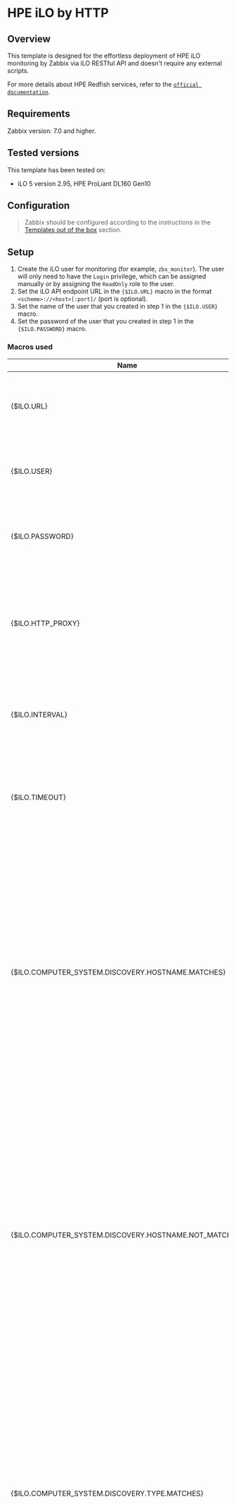 
# HPE iLO by HTTP

## Overview

This template is designed for the effortless deployment of HPE iLO monitoring by Zabbix via iLO RESTful API and doesn't require any external scripts.

For more details about HPE Redfish services, refer to the [`official documentation`](https://servermanagementportal.ext.hpe.com/docs/redfishservices/).

## Requirements

Zabbix version: 7.0 and higher.

## Tested versions

This template has been tested on:
- iLO 5 version 2.95, HPE ProLiant DL160 Gen10

## Configuration

> Zabbix should be configured according to the instructions in the [Templates out of the box](https://www.zabbix.com/documentation/7.0/manual/config/templates_out_of_the_box) section.

## Setup

1. Create the iLO user for monitoring (for example, `zbx_monitor`). The user will only need to have the `Login` privilege, which can be assigned manually or by assigning the `ReadOnly` role to the user.
2. Set the iLO API endpoint URL in the `{$ILO.URL}` macro in the format `<scheme>://<host>[:port]/` (port is optional).
3. Set the name of the user that you created in step 1 in the `{$ILO.USER}` macro.
4. Set the password of the user that you created in step 1 in the `{$ILO.PASSWORD}` macro.

### Macros used

|Name|Description|Default|
|----|-----------|-------|
|{$ILO.URL}|<p>The iLO API endpoint in the format "<scheme>://<host>[:port]/" (port is optional).</p>||
|{$ILO.USER}|<p>The name of the user that is used for monitoring.</p>||
|{$ILO.PASSWORD}|<p>The password of the user that is used for monitoring.</p>||
|{$ILO.HTTP_PROXY}|<p>The HTTP proxy for script items (set if needed). If the macro is empty, then no proxy is used.</p>||
|{$ILO.INTERVAL}|<p>The update interval for the script item that retrieves data from API.</p>|`1m`|
|{$ILO.TIMEOUT}|<p>The timeout threshold for the script item that retrieves data from API.</p>|`15s`|
|{$ILO.COMPUTER_SYSTEM.DISCOVERY.HOSTNAME.MATCHES}|<p>The computer system hostname regex filter to use in computer systems related metrics discovery for including. Can be used with the following context to include metrics of the particular entity: System, Storage, Controller, Drive, Volume.</p>|`.+`|
|{$ILO.COMPUTER_SYSTEM.DISCOVERY.HOSTNAME.NOT_MATCHES}|<p>The computer system hostname regex filter to use in computer systems related metrics discovery for excluding. Can be used with the following context to exclude metrics of the particular entity: System, Storage, Controller, Drive, Volume.</p>|`CHANGE_IF_NEEDED`|
|{$ILO.COMPUTER_SYSTEM.DISCOVERY.TYPE.MATCHES}|<p>The computer system type regex filter to use in computer systems related metrics discovery for including. Can be used with the following context to include metrics of the particular entity: System, Storage, Controller, Drive, Volume.</p>|`.+`|
|{$ILO.COMPUTER_SYSTEM.DISCOVERY.TYPE.NOT_MATCHES}|<p>The computer system type regex filter to use in computer systems related metrics discovery for excluding. Can be used with the following context to exclude metrics of the particular entity: System, Storage, Controller, Drive, Volume.</p>|`CHANGE_IF_NEEDED`|
|{$ILO.SENSOR.DISCOVERY.NAME.MATCHES}|<p>The sensor name regex filter to use in temperature sensors discovery for including.</p>|`.+`|
|{$ILO.SENSOR.DISCOVERY.NAME.NOT_MATCHES}|<p>The sensor name regex filter to use in temperature sensors discovery for excluding.</p>|`CHANGE_IF_NEEDED`|
|{$ILO.SENSOR.DISCOVERY.CONTEXT.MATCHES}|<p>The sensor physical context regex filter to use in temperature sensors discovery for including.</p>|`.+`|
|{$ILO.SENSOR.DISCOVERY.CONTEXT.NOT_MATCHES}|<p>The sensor physical context regex filter to use in temperature sensors discovery for excluding.</p>|`CHANGE_IF_NEEDED`|

### Items

|Name|Description|Type|Key and additional info|
|----|-----------|----|-----------------------|
|Get data|<p>The JSON with the result of API requests.</p>|Script|hpe.ilo.get_data|
|Get data check|<p>The data collection check.</p>|Dependent item|hpe.ilo.get_data.check<p>**Preprocessing**</p><ul><li><p>JSON Path: `$.error`</p><p>⛔️Custom on fail: Set value to: ``</p></li><li><p>Discard unchanged with heartbeat: `3h`</p></li></ul>|

### Triggers

|Name|Description|Expression|Severity|Dependencies and additional info|
|----|-----------|----------|--------|--------------------------------|
|Failed to get data from API|<p>Failed to get data from API. Check the debug log for more information.</p>|`length(last(/HPE iLO by HTTP/hpe.ilo.get_data.check))>0`|High||

### LLD rule HPE iLO: Computer systems discovery

|Name|Description|Type|Key and additional info|
|----|-----------|----|-----------------------|
|HPE iLO: Computer systems discovery|<p>Discovers computer systems.</p>|Dependent item|hpe.ilo.computer_systems.discovery<p>**Preprocessing**</p><ul><li><p>JavaScript: `The text is too long. Please see the template.`</p></li><li><p>Discard unchanged with heartbeat: `6h`</p></li></ul>|

### Item prototypes for HPE iLO: Computer systems discovery

|Name|Description|Type|Key and additional info|
|----|-----------|----|-----------------------|
|Computer system [{#SYSTEM_HOSTNAME}]: Get data|<p>Get data about the computer system.</p>|Dependent item|hpe.ilo.computer_system.get_data[{#SYSTEM_ID}]<p>**Preprocessing**</p><ul><li><p>JSON Path: `$.systems[?(@.Id == '{#SYSTEM_ID}')].first()`</p><p>⛔️Custom on fail: Discard value</p></li></ul>|
|Computer system [{#SYSTEM_HOSTNAME}]: System type|<p>The type of the computer system. Possible values:</p><p></p><p>0 - "Physical", a computer system;</p><p>1 - "Virtual", a virtual machine instance running on this system;</p><p>2 - "OS", an operating system instance;</p><p>3 - "PhysicallyPartitioned", a hardware-based partition of a computer system;</p><p>4 - "VirtuallyPartitioned", a virtual or software-based partition of a computer system;</p><p>5 - "DPU", a virtual or software-based partition of a computer system;</p><p>10 - "Unknown", the computer system type is unknown.</p>|Dependent item|hpe.ilo.computer_system.type[{#SYSTEM_ID}]<p>**Preprocessing**</p><ul><li><p>JSON Path: `$.SystemType`</p></li><li><p>JavaScript: `The text is too long. Please see the template.`</p></li><li><p>Discard unchanged with heartbeat: `6h`</p></li></ul>|
|Computer system [{#SYSTEM_HOSTNAME}]: Model|<p>The model name of the computer system.</p>|Dependent item|hpe.ilo.computer_system.model[{#SYSTEM_ID}]<p>**Preprocessing**</p><ul><li><p>JSON Path: `$.Model`</p><p>⛔️Custom on fail: Discard value</p></li><li><p>Discard unchanged with heartbeat: `6h`</p></li></ul>|
|Computer system [{#SYSTEM_HOSTNAME}]: Serial number|<p>The serial number of the computer system.</p>|Dependent item|hpe.ilo.computer_system.serial_number[{#SYSTEM_ID}]<p>**Preprocessing**</p><ul><li><p>JSON Path: `$.SerialNumber`</p><p>⛔️Custom on fail: Discard value</p></li><li><p>Discard unchanged with heartbeat: `6h`</p></li></ul>|
|Computer system [{#SYSTEM_HOSTNAME}]: BIOS current version|<p>The current BIOS version of the computer system.</p>|Dependent item|hpe.ilo.computer_system.bios.current_version[{#SYSTEM_ID}]<p>**Preprocessing**</p><ul><li><p>JSON Path: `$.Oem.Hpe.Bios.Current.VersionString`</p><p>⛔️Custom on fail: Discard value</p></li><li><p>Discard unchanged with heartbeat: `6h`</p></li></ul>|
|Computer system [{#SYSTEM_HOSTNAME}]: Status|<p>The overall health state from the view of this computer system. Possible values:</p><p></p><p>0 - "OK", the computer system is in normal condition;</p><p>1 - "Warning", the computer system is in condition that requires attention;</p><p>2 - "Critical", the computer system is in critical condition that requires immediate attention;</p><p>10 - "Unknown", the computer system is in unknown condition.</p>|Dependent item|hpe.ilo.computer_system.status[{#SYSTEM_ID}]<p>**Preprocessing**</p><ul><li><p>JSON Path: `$.Status.HealthRollup`</p></li><li><p>JavaScript: `The text is too long. Please see the template.`</p></li><li><p>Discard unchanged with heartbeat: `1h`</p></li></ul>|
|Computer system [{#SYSTEM_HOSTNAME}]: CPU utilization, in %|<p>Current CPU utilization of the computer system in percentage.</p>|Dependent item|hpe.ilo.computer_system.usage.cpu_util[{#SYSTEM_ID}]<p>**Preprocessing**</p><ul><li><p>JSON Path: `$.Oem.Hpe.SystemUsage.CPUUtil`</p><p>⛔️Custom on fail: Discard value</p></li></ul>|
|Computer system [{#SYSTEM_HOSTNAME}]: I/O bus utilization, in %|<p>Current I/O bus utilization of the computer system in percentage.</p>|Dependent item|hpe.ilo.computer_system.usage.io_bus_util[{#SYSTEM_ID}]<p>**Preprocessing**</p><ul><li><p>JSON Path: `$.Oem.Hpe.SystemUsage.IOBusUtil`</p><p>⛔️Custom on fail: Discard value</p></li></ul>|
|Computer system [{#SYSTEM_HOSTNAME}]: Memory bus utilization, in %|<p>Current memory bus utilization of the computer system in percentage.</p>|Dependent item|hpe.ilo.computer_system.usage.memory_bus_util[{#SYSTEM_ID}]<p>**Preprocessing**</p><ul><li><p>JSON Path: `$.Oem.Hpe.SystemUsage.MemoryBusUtil`</p><p>⛔️Custom on fail: Discard value</p></li></ul>|

### Trigger prototypes for HPE iLO: Computer systems discovery

|Name|Description|Expression|Severity|Dependencies and additional info|
|----|-----------|----------|--------|--------------------------------|
|Computer system [{#SYSTEM_HOSTNAME}]: Computer system has been replaced|<p>The computer system serial number has changed. Acknowledge to close the problem manually.</p>|`change(/HPE iLO by HTTP/hpe.ilo.computer_system.serial_number[{#SYSTEM_ID}])=1 and length(last(/HPE iLO by HTTP/hpe.ilo.computer_system.serial_number[{#SYSTEM_ID}]))>0`|Info|**Manual close**: Yes|
|Computer system [{#SYSTEM_HOSTNAME}]: BIOS version has changed|<p>The current version of BIOS has changed. Acknowledge to close the problem manually.</p>|`change(/HPE iLO by HTTP/hpe.ilo.computer_system.bios.current_version[{#SYSTEM_ID}])=1 and length(last(/HPE iLO by HTTP/hpe.ilo.computer_system.bios.current_version[{#SYSTEM_ID}]))>0`|Info|**Manual close**: Yes|
|Computer system [{#SYSTEM_HOSTNAME}]: Computer system is in warning state|<p>The computer system is in condition that requires attention.</p>|`last(/HPE iLO by HTTP/hpe.ilo.computer_system.status[{#SYSTEM_ID}])=1`|Warning|**Depends on**:<br><ul><li>Computer system [{#SYSTEM_HOSTNAME}]: Computer system is in critical state</li></ul>|
|Computer system [{#SYSTEM_HOSTNAME}]: Computer system is in critical state|<p>The computer system is in critical condition that requires immediate attention.</p>|`last(/HPE iLO by HTTP/hpe.ilo.computer_system.status[{#SYSTEM_ID}])=2`|High||

### LLD rule HPE iLO: Managers discovery

|Name|Description|Type|Key and additional info|
|----|-----------|----|-----------------------|
|HPE iLO: Managers discovery|<p>Discovers managers.</p>|Dependent item|hpe.ilo.managers.discovery<p>**Preprocessing**</p><ul><li><p>JavaScript: `The text is too long. Please see the template.`</p></li><li><p>Discard unchanged with heartbeat: `6h`</p></li></ul>|

### Item prototypes for HPE iLO: Managers discovery

|Name|Description|Type|Key and additional info|
|----|-----------|----|-----------------------|
|Manager [{#MANAGER_ID}]: Get data|<p>Get data about the manager.</p>|Dependent item|hpe.ilo.manager.get_data[{#MANAGER_ID}]<p>**Preprocessing**</p><ul><li><p>JSON Path: `$.managers[?(@.Id == '{#MANAGER_ID}')].first()`</p><p>⛔️Custom on fail: Discard value</p></li></ul>|
|Manager [{#MANAGER_ID}]: Manager type|<p>The manager type. Possible values:</p><p></p><p>0 - "ManagementController", a controller used primarily to monitor or manage the operation of a device or system;</p><p>1 - "EnclosureManager", a controller which provides management functions for a chassis or group of devices or systems;</p><p>2 - "BMC", a controller which provides management functions for a single computer system;</p><p>10 - "Unknown", the manager type is unknown.</p>|Dependent item|hpe.ilo.manager.type[{#MANAGER_ID}]<p>**Preprocessing**</p><ul><li><p>JSON Path: `$.ManagerType`</p><p>⛔️Custom on fail: Discard value</p></li><li><p>JavaScript: `The text is too long. Please see the template.`</p></li><li><p>Discard unchanged with heartbeat: `6h`</p></li></ul>|
|Manager [{#MANAGER_ID}]: Model|<p>The model name of the manager.</p>|Dependent item|hpe.ilo.manager.model[{#MANAGER_ID}]<p>**Preprocessing**</p><ul><li><p>JSON Path: `$.Model`</p><p>⛔️Custom on fail: Discard value</p></li><li><p>Discard unchanged with heartbeat: `6h`</p></li></ul>|
|Manager [{#MANAGER_ID}]: Current firmware version|<p>The current firmware version of the manager.</p>|Dependent item|hpe.ilo.manager.firmware.current_version[{#MANAGER_ID}]<p>**Preprocessing**</p><ul><li><p>JSON Path: `$.FirmwareVersion`</p><p>⛔️Custom on fail: Discard value</p></li><li><p>Discard unchanged with heartbeat: `6h`</p></li></ul>|
|Manager [{#MANAGER_ID}]: Status|<p>The health state of the manager. Possible values:</p><p></p><p>0 - "OK", the manager is in normal condition;</p><p>1 - "Warning", the manager is in condition that requires attention;</p><p>2 - "Critical", the manager is in critical condition that requires immediate attention;</p><p>10 - "Unknown", the manager is in unknown condition.</p>|Dependent item|hpe.ilo.manager.status[{#MANAGER_ID}]<p>**Preprocessing**</p><ul><li><p>JSON Path: `$.Status.Health`</p></li><li><p>JavaScript: `The text is too long. Please see the template.`</p></li><li><p>Discard unchanged with heartbeat: `1h`</p></li></ul>|

### Trigger prototypes for HPE iLO: Managers discovery

|Name|Description|Expression|Severity|Dependencies and additional info|
|----|-----------|----------|--------|--------------------------------|
|Manager [{#MANAGER_ID}]: Firmware version has changed|<p>The current firmware version of the manager has changed. Acknowledge to close the problem manually.</p>|`change(/HPE iLO by HTTP/hpe.ilo.manager.firmware.current_version[{#MANAGER_ID}])=1 and length(last(/HPE iLO by HTTP/hpe.ilo.manager.firmware.current_version[{#MANAGER_ID}]))>0`|Info|**Manual close**: Yes|
|Manager [{#MANAGER_ID}]: Manager is in warning state|<p>The manager is in condition that requires attention.</p>|`last(/HPE iLO by HTTP/hpe.ilo.manager.status[{#MANAGER_ID}])=1`|Warning|**Depends on**:<br><ul><li>Manager [{#MANAGER_ID}]: Manager is in critical state</li></ul>|
|Manager [{#MANAGER_ID}]: Manager is in critical state|<p>The manager is in critical condition that requires immediate attention.</p>|`last(/HPE iLO by HTTP/hpe.ilo.manager.status[{#MANAGER_ID}])=2`|High||

### LLD rule HPE iLO: Storages discovery

|Name|Description|Type|Key and additional info|
|----|-----------|----|-----------------------|
|HPE iLO: Storages discovery|<p>Discovers computer system storages.</p>|Dependent item|hpe.ilo.storages.discovery<p>**Preprocessing**</p><ul><li><p>JavaScript: `The text is too long. Please see the template.`</p></li><li><p>Discard unchanged with heartbeat: `6h`</p></li></ul>|

### Item prototypes for HPE iLO: Storages discovery

|Name|Description|Type|Key and additional info|
|----|-----------|----|-----------------------|
|Computer system [{#SYSTEM_HOSTNAME}]: Storage [{#STORAGE_ID}]: Get data|<p>Get data about the storage.</p>|Dependent item|hpe.ilo.storage.get_data[{#SYSTEM_ID}, {#STORAGE_ID}]<p>**Preprocessing**</p><ul><li><p>JSON Path: `The text is too long. Please see the template.`</p><p>⛔️Custom on fail: Discard value</p></li></ul>|
|Computer system [{#SYSTEM_HOSTNAME}]: Storage [{#STORAGE_ID}]: Status|<p>The overall health state from the view of this storage. Possible values:</p><p></p><p>0 - "OK", the storage is in normal condition;</p><p>1 - "Warning", the storage is in condition that requires attention;</p><p>2 - "Critical", the storage is in critical condition that requires immediate attention;</p><p>10 - "Unknown", the storage is in unknown condition.</p>|Dependent item|hpe.ilo.storage.status[{#SYSTEM_ID}, {#STORAGE_ID}]<p>**Preprocessing**</p><ul><li><p>JSON Path: `$.Status.HealthRollup`</p></li><li><p>JavaScript: `The text is too long. Please see the template.`</p></li><li><p>Discard unchanged with heartbeat: `1h`</p></li></ul>|

### Trigger prototypes for HPE iLO: Storages discovery

|Name|Description|Expression|Severity|Dependencies and additional info|
|----|-----------|----------|--------|--------------------------------|
|Computer system [{#SYSTEM_HOSTNAME}]: Storage [{#STORAGE_ID}]: Storage is in warning state|<p>The computer system is in condition that requires attention.</p>|`last(/HPE iLO by HTTP/hpe.ilo.storage.status[{#SYSTEM_ID}, {#STORAGE_ID}])=1`|Warning|**Depends on**:<br><ul><li>Computer system [{#SYSTEM_HOSTNAME}]: Storage [{#STORAGE_ID}]: Storage is in critical state</li></ul>|
|Computer system [{#SYSTEM_HOSTNAME}]: Storage [{#STORAGE_ID}]: Storage is in critical state|<p>The computer system is in critical condition that requires immediate attention.</p>|`last(/HPE iLO by HTTP/hpe.ilo.storage.status[{#SYSTEM_ID}, {#STORAGE_ID}])=2`|High||

### LLD rule HPE iLO: Controllers discovery

|Name|Description|Type|Key and additional info|
|----|-----------|----|-----------------------|
|HPE iLO: Controllers discovery|<p>Discovers storage controllers.</p>|Dependent item|hpe.ilo.controllers.discovery<p>**Preprocessing**</p><ul><li><p>JavaScript: `The text is too long. Please see the template.`</p></li><li><p>Discard unchanged with heartbeat: `6h`</p></li></ul>|

### Item prototypes for HPE iLO: Controllers discovery

|Name|Description|Type|Key and additional info|
|----|-----------|----|-----------------------|
|Computer system [{#SYSTEM_HOSTNAME}]: Storage [{#STORAGE_ID}]: Controller [{#CONTROLLER_ID}]: Get data|<p>Get data about the controller.</p>|Dependent item|hpe.ilo.controller.get_data[{#SYSTEM_ID}, {#STORAGE_ID}, {#CONTROLLER_ID}]<p>**Preprocessing**</p><ul><li><p>JSON Path: `The text is too long. Please see the template.`</p><p>⛔️Custom on fail: Discard value</p></li></ul>|
|Computer system [{#SYSTEM_HOSTNAME}]: Storage [{#STORAGE_ID}]: Controller [{#CONTROLLER_ID}]: Model|<p>The model name of the controller.</p>|Dependent item|hpe.ilo.controller.model[{#SYSTEM_ID}, {#STORAGE_ID}, {#CONTROLLER_ID}]<p>**Preprocessing**</p><ul><li><p>JSON Path: `$.Model`</p><p>⛔️Custom on fail: Discard value</p></li><li><p>Discard unchanged with heartbeat: `6h`</p></li></ul>|
|Computer system [{#SYSTEM_HOSTNAME}]: Storage [{#STORAGE_ID}]: Controller [{#CONTROLLER_ID}]: Serial number|<p>The serial number of the controller.</p>|Dependent item|hpe.ilo.controller.serial_number[{#SYSTEM_ID}, {#STORAGE_ID}, {#CONTROLLER_ID}]<p>**Preprocessing**</p><ul><li><p>JSON Path: `$.SerialNumber`</p><p>⛔️Custom on fail: Discard value</p></li><li><p>Discard unchanged with heartbeat: `6h`</p></li></ul>|
|Computer system [{#SYSTEM_HOSTNAME}]: Storage [{#STORAGE_ID}]: Controller [{#CONTROLLER_ID}]: Status|<p>The health state of the controller. Possible values:</p><p></p><p>0 - "OK", the controller is in normal condition;</p><p>1 - "Warning", the controller is in condition that requires attention;</p><p>2 - "Critical", the controller is in critical condition that requires immediate attention;</p><p>10 - "Unknown", the controller is in unknown condition.</p>|Dependent item|hpe.ilo.controller.status[{#SYSTEM_ID}, {#STORAGE_ID}, {#CONTROLLER_ID}]<p>**Preprocessing**</p><ul><li><p>JSON Path: `$.Status.Health`</p></li><li><p>JavaScript: `The text is too long. Please see the template.`</p></li><li><p>Discard unchanged with heartbeat: `1h`</p></li></ul>|

### Trigger prototypes for HPE iLO: Controllers discovery

|Name|Description|Expression|Severity|Dependencies and additional info|
|----|-----------|----------|--------|--------------------------------|
|Computer system [{#SYSTEM_HOSTNAME}]: Storage [{#STORAGE_ID}]: Controller [{#CONTROLLER_ID}]: Controller has been replaced|<p>The controller serial number has changed. Acknowledge to close the problem manually.</p>|`change(/HPE iLO by HTTP/hpe.ilo.controller.serial_number[{#SYSTEM_ID}, {#STORAGE_ID}, {#CONTROLLER_ID}])=1 and length(last(/HPE iLO by HTTP/hpe.ilo.controller.serial_number[{#SYSTEM_ID}, {#STORAGE_ID}, {#CONTROLLER_ID}]))>0`|Info|**Manual close**: Yes|
|Computer system [{#SYSTEM_HOSTNAME}]: Storage [{#STORAGE_ID}]: Controller [{#CONTROLLER_ID}]: Controller is in warning state|<p>The controller is in condition that requires attention.</p>|`last(/HPE iLO by HTTP/hpe.ilo.controller.status[{#SYSTEM_ID}, {#STORAGE_ID}, {#CONTROLLER_ID}])=1`|Warning|**Depends on**:<br><ul><li>Computer system [{#SYSTEM_HOSTNAME}]: Storage [{#STORAGE_ID}]: Controller [{#CONTROLLER_ID}]: Controller is in critical state</li></ul>|
|Computer system [{#SYSTEM_HOSTNAME}]: Storage [{#STORAGE_ID}]: Controller [{#CONTROLLER_ID}]: Controller is in critical state|<p>The controller is in critical condition that requires immediate attention.</p>|`last(/HPE iLO by HTTP/hpe.ilo.controller.status[{#SYSTEM_ID}, {#STORAGE_ID}, {#CONTROLLER_ID}])=2`|High||

### LLD rule HPE iLO: Drives discovery

|Name|Description|Type|Key and additional info|
|----|-----------|----|-----------------------|
|HPE iLO: Drives discovery|<p>Discovers storage drives.</p>|Dependent item|hpe.ilo.drives.discovery<p>**Preprocessing**</p><ul><li><p>JavaScript: `The text is too long. Please see the template.`</p></li><li><p>Discard unchanged with heartbeat: `6h`</p></li></ul>|

### Item prototypes for HPE iLO: Drives discovery

|Name|Description|Type|Key and additional info|
|----|-----------|----|-----------------------|
|Computer system [{#SYSTEM_HOSTNAME}]: Storage [{#STORAGE_ID}]: Drive [{#DRIVE_ID}]: Get data|<p>Get data about the drive.</p>|Dependent item|hpe.ilo.drive.get_data[{#SYSTEM_ID}, {#STORAGE_ID}, {#DRIVE_ID}]<p>**Preprocessing**</p><ul><li><p>JSON Path: `The text is too long. Please see the template.`</p><p>⛔️Custom on fail: Discard value</p></li></ul>|
|Computer system [{#SYSTEM_HOSTNAME}]: Storage [{#STORAGE_ID}]: Drive [{#DRIVE_ID}]: Media type|<p>The media type of the drive.</p>|Dependent item|hpe.ilo.drive.media_type[{#SYSTEM_ID}, {#STORAGE_ID}, {#DRIVE_ID}]<p>**Preprocessing**</p><ul><li><p>JSON Path: `$.MediaType`</p></li><li><p>JavaScript: `The text is too long. Please see the template.`</p></li><li><p>Discard unchanged with heartbeat: `6h`</p></li></ul>|
|Computer system [{#SYSTEM_HOSTNAME}]: Storage [{#STORAGE_ID}]: Drive [{#DRIVE_ID}]: Serial number|<p>The serial number of the drive.</p>|Dependent item|hpe.ilo.drive.serial_number[{#SYSTEM_ID}, {#STORAGE_ID}, {#DRIVE_ID}]<p>**Preprocessing**</p><ul><li><p>JSON Path: `$.SerialNumber`</p><p>⛔️Custom on fail: Discard value</p></li><li><p>Discard unchanged with heartbeat: `6h`</p></li></ul>|
|Computer system [{#SYSTEM_HOSTNAME}]: Storage [{#STORAGE_ID}]: Drive [{#DRIVE_ID}]: Model|<p>The model name of the drive.</p>|Dependent item|hpe.ilo.drive.model[{#SYSTEM_ID}, {#STORAGE_ID}, {#DRIVE_ID}]<p>**Preprocessing**</p><ul><li><p>JSON Path: `$.Model`</p><p>⛔️Custom on fail: Discard value</p></li><li><p>Discard unchanged with heartbeat: `6h`</p></li></ul>|
|Computer system [{#SYSTEM_HOSTNAME}]: Storage [{#STORAGE_ID}]: Drive [{#DRIVE_ID}]: Capacity|<p>The capacity of the drive.</p>|Dependent item|hpe.ilo.drive.capacity[{#SYSTEM_ID}, {#STORAGE_ID}, {#DRIVE_ID}]<p>**Preprocessing**</p><ul><li><p>JSON Path: `$.CapacityBytes`</p><p>⛔️Custom on fail: Discard value</p></li><li><p>Discard unchanged with heartbeat: `6h`</p></li></ul>|
|Computer system [{#SYSTEM_HOSTNAME}]: Storage [{#STORAGE_ID}]: Drive [{#DRIVE_ID}]: Predicted media life left, in %|<p>The percentage of reads and writes that are predicted to still be available for the drive.</p>|Dependent item|hpe.ilo.drive.predicted_life_left[{#SYSTEM_ID}, {#STORAGE_ID}, {#DRIVE_ID}]<p>**Preprocessing**</p><ul><li><p>JSON Path: `$.PredictedMediaLifeLeftPercent`</p></li><li><p>Discard unchanged with heartbeat: `6h`</p></li></ul>|
|Computer system [{#SYSTEM_HOSTNAME}]: Storage [{#STORAGE_ID}]: Drive [{#DRIVE_ID}]: Status indicator|<p>Status of drive. Possible values:</p><p></p><p>0 - "OK", the drive is ok;</p><p>1 - "Fail", the drive has failed;</p><p>2 - "Rebuild", the drive is being rebuilt;</p><p>3 - "PredictiveFailureAnalysis", the drive is still working but predicted to fail soon;</p><p>4 - "Hotspare", the drive is marked to be automatically rebuilt and used as a replacement for a failed drive;</p><p>5 - "InACriticalArray", the array that this drive is a part of is degraded;</p><p>6 - "InAFailedArray	", the array that this drive is a part of is failed;</p><p>10 - "Unknown", the drive status is unknown.</p>|Dependent item|hpe.ilo.drive.status_indicator[{#SYSTEM_ID}, {#STORAGE_ID}, {#DRIVE_ID}]<p>**Preprocessing**</p><ul><li><p>JSON Path: `$.StatusIndicator`</p></li><li><p>JavaScript: `The text is too long. Please see the template.`</p></li><li><p>Discard unchanged with heartbeat: `1h`</p></li></ul>|

### Trigger prototypes for HPE iLO: Drives discovery

|Name|Description|Expression|Severity|Dependencies and additional info|
|----|-----------|----------|--------|--------------------------------|
|Computer system [{#SYSTEM_HOSTNAME}]: Storage [{#STORAGE_ID}]: Drive [{#DRIVE_ID}]: Drive has been replaced|<p>The drive serial number has changed. Acknowledge to close the problem manually.</p>|`change(/HPE iLO by HTTP/hpe.ilo.drive.serial_number[{#SYSTEM_ID}, {#STORAGE_ID}, {#DRIVE_ID}])=1 and length(last(/HPE iLO by HTTP/hpe.ilo.drive.serial_number[{#SYSTEM_ID}, {#STORAGE_ID}, {#DRIVE_ID}]))>0`|Info|**Manual close**: Yes|
|Computer system [{#SYSTEM_HOSTNAME}]: Storage [{#STORAGE_ID}]: Drive [{#DRIVE_ID}]: Drive has failed|<p>The drive has failed.</p>|`last(/HPE iLO by HTTP/hpe.ilo.drive.status_indicator[{#SYSTEM_ID}, {#STORAGE_ID}, {#DRIVE_ID}])=1`|High||
|Computer system [{#SYSTEM_HOSTNAME}]: Storage [{#STORAGE_ID}]: Drive [{#DRIVE_ID}]: Drive is predicted to fail soon|<p>The drive is still working but predicted to fail soon.</p>|`last(/HPE iLO by HTTP/hpe.ilo.drive.status_indicator[{#SYSTEM_ID}, {#STORAGE_ID}, {#DRIVE_ID}])=3`|High|**Depends on**:<br><ul><li>Computer system [{#SYSTEM_HOSTNAME}]: Storage [{#STORAGE_ID}]: Drive [{#DRIVE_ID}]: Drive has failed</li></ul>|

### LLD rule HPE iLO: Volumes discovery

|Name|Description|Type|Key and additional info|
|----|-----------|----|-----------------------|
|HPE iLO: Volumes discovery|<p>Discovers storage volumes.</p>|Dependent item|hpe.ilo.volumes.discovery<p>**Preprocessing**</p><ul><li><p>JavaScript: `The text is too long. Please see the template.`</p></li><li><p>Discard unchanged with heartbeat: `6h`</p></li></ul>|

### Item prototypes for HPE iLO: Volumes discovery

|Name|Description|Type|Key and additional info|
|----|-----------|----|-----------------------|
|Computer system [{#SYSTEM_HOSTNAME}]: Storage [{#STORAGE_ID}]: Volume [{#VOLUME_ID}]: Get data|<p>Get data about the volume.</p>|Dependent item|hpe.ilo.volume.get_data[{#SYSTEM_ID}, {#STORAGE_ID}, {#VOLUME_ID}]<p>**Preprocessing**</p><ul><li><p>JSON Path: `The text is too long. Please see the template.`</p><p>⛔️Custom on fail: Discard value</p></li></ul>|
|Computer system [{#SYSTEM_HOSTNAME}]: Storage [{#STORAGE_ID}]: Volume [{#VOLUME_ID}]: Capacity|<p>The capacity of the volume.</p>|Dependent item|hpe.ilo.volume.capacity[{#SYSTEM_ID}, {#STORAGE_ID}, {#VOLUME_ID}]<p>**Preprocessing**</p><ul><li><p>JSON Path: `$.CapacityBytes`</p><p>⛔️Custom on fail: Discard value</p></li><li><p>Discard unchanged with heartbeat: `6h`</p></li></ul>|
|Computer system [{#SYSTEM_HOSTNAME}]: Storage [{#STORAGE_ID}]: Volume [{#VOLUME_ID}]: Status|<p>The health state of the volume. Possible values:</p><p></p><p>0 - "OK", the volume is in normal condition;</p><p>1 - "Warning", the volume is in condition that requires attention;</p><p>2 - "Critical", the volume is in critical condition that requires immediate attention;</p><p>10 - "Unknown", the volume is in unknown condition.</p>|Dependent item|hpe.ilo.volume.status[{#SYSTEM_ID}, {#STORAGE_ID}, {#VOLUME_ID}]<p>**Preprocessing**</p><ul><li><p>JSON Path: `$.Status.Health`</p></li><li><p>JavaScript: `The text is too long. Please see the template.`</p></li><li><p>Discard unchanged with heartbeat: `1h`</p></li></ul>|
|Computer system [{#SYSTEM_HOSTNAME}]: Storage [{#STORAGE_ID}]: Volume [{#VOLUME_ID}]: RAID level|<p>The RAID level of the volume.</p>|Dependent item|hpe.ilo.volume.raid_level[{#SYSTEM_ID}, {#STORAGE_ID}, {#VOLUME_ID}]<p>**Preprocessing**</p><ul><li><p>JSON Path: `$.RAIDType`</p><p>⛔️Custom on fail: Discard value</p></li><li><p>JavaScript: `The text is too long. Please see the template.`</p></li><li><p>Discard unchanged with heartbeat: `6h`</p></li></ul>|

### Trigger prototypes for HPE iLO: Volumes discovery

|Name|Description|Expression|Severity|Dependencies and additional info|
|----|-----------|----------|--------|--------------------------------|
|Computer system [{#SYSTEM_HOSTNAME}]: Storage [{#STORAGE_ID}]: Volume [{#VOLUME_ID}]: Volume is in warning state|<p>The volume is in condition that requires attention.</p>|`last(/HPE iLO by HTTP/hpe.ilo.volume.status[{#SYSTEM_ID}, {#STORAGE_ID}, {#VOLUME_ID}])=1`|Warning|**Depends on**:<br><ul><li>Computer system [{#SYSTEM_HOSTNAME}]: Storage [{#STORAGE_ID}]: Volume [{#VOLUME_ID}]: Volume is in critical state</li></ul>|
|Computer system [{#SYSTEM_HOSTNAME}]: Storage [{#STORAGE_ID}]: Volume [{#VOLUME_ID}]: Volume is in critical state|<p>The volume is in critical condition that requires immediate attention.</p>|`last(/HPE iLO by HTTP/hpe.ilo.volume.status[{#SYSTEM_ID}, {#STORAGE_ID}, {#VOLUME_ID}])=2`|High||

### LLD rule HPE iLO: Fans discovery

|Name|Description|Type|Key and additional info|
|----|-----------|----|-----------------------|
|HPE iLO: Fans discovery|<p>Discovers chassis fans.</p>|Dependent item|hpe.ilo.fans.discovery<p>**Preprocessing**</p><ul><li><p>JavaScript: `The text is too long. Please see the template.`</p></li><li><p>Discard unchanged with heartbeat: `6h`</p></li></ul>|

### Item prototypes for HPE iLO: Fans discovery

|Name|Description|Type|Key and additional info|
|----|-----------|----|-----------------------|
|Chassis [{#CHASSIS_ID}]: Fan [{#FAN_NAME}]: Get data|<p>Get data about the fan.</p>|Dependent item|hpe.ilo.fan.get_data[{#CHASSIS_ID}, {#FAN_ID}]<p>**Preprocessing**</p><ul><li><p>JSON Path: `The text is too long. Please see the template.`</p><p>⛔️Custom on fail: Discard value</p></li></ul>|
|Chassis [{#CHASSIS_ID}]: Fan [{#FAN_NAME}]: Status|<p>The health state of the fan. Possible values:</p><p></p><p>0 - "OK", the fan is in normal condition;</p><p>1 - "Warning", the fan is in condition that requires attention;</p><p>2 - "Critical", the fan is in critical condition that requires immediate attention;</p><p>10 - "Unknown", the fan is in unknown condition.</p>|Dependent item|hpe.ilo.fan.status[{#CHASSIS_ID}, {#FAN_ID}]<p>**Preprocessing**</p><ul><li><p>JSON Path: `$.Status.Health`</p></li><li><p>JavaScript: `The text is too long. Please see the template.`</p></li><li><p>Discard unchanged with heartbeat: `1h`</p></li></ul>|
|Chassis [{#CHASSIS_ID}]: Fan [{#FAN_NAME}]: Speed, in %|<p>The current speed of the fan.</p>|Dependent item|hpe.ilo.fan.speed[{#CHASSIS_ID}, {#FAN_ID}]<p>**Preprocessing**</p><ul><li><p>JSON Path: `$.Reading`</p></li></ul>|

### Trigger prototypes for HPE iLO: Fans discovery

|Name|Description|Expression|Severity|Dependencies and additional info|
|----|-----------|----------|--------|--------------------------------|
|Chassis [{#CHASSIS_ID}]: Fan [{#FAN_NAME}]: Fan is in warning state|<p>The fan is in condition that requires attention.</p>|`last(/HPE iLO by HTTP/hpe.ilo.fan.status[{#CHASSIS_ID}, {#FAN_ID}])=1`|Warning|**Depends on**:<br><ul><li>Chassis [{#CHASSIS_ID}]: Fan [{#FAN_NAME}]: Fan is in critical state</li></ul>|
|Chassis [{#CHASSIS_ID}]: Fan [{#FAN_NAME}]: Fan is in critical state|<p>The fan is in critical condition that requires immediate attention.</p>|`last(/HPE iLO by HTTP/hpe.ilo.fan.status[{#CHASSIS_ID}, {#FAN_ID}])=2`|High||

### LLD rule HPE iLO: Temperature sensors discovery

|Name|Description|Type|Key and additional info|
|----|-----------|----|-----------------------|
|HPE iLO: Temperature sensors discovery|<p>Discovers chassis temperature sensors.</p>|Dependent item|hpe.ilo.sensors.discovery<p>**Preprocessing**</p><ul><li><p>JavaScript: `The text is too long. Please see the template.`</p></li><li><p>Discard unchanged with heartbeat: `6h`</p></li></ul>|

### Item prototypes for HPE iLO: Temperature sensors discovery

|Name|Description|Type|Key and additional info|
|----|-----------|----|-----------------------|
|Chassis [{#CHASSIS_ID}]: Sensor [{#SENSOR_NAME}]: Get data|<p>Get data about the sensor.</p>|Dependent item|hpe.ilo.sensor.get_data[{#CHASSIS_ID}, {#SENSOR_ID}]<p>**Preprocessing**</p><ul><li><p>JSON Path: `The text is too long. Please see the template.`</p><p>⛔️Custom on fail: Discard value</p></li></ul>|
|Chassis [{#CHASSIS_ID}]: Sensor [{#SENSOR_NAME}]: Status|<p>The health state of the sensor. Possible values:</p><p></p><p>0 - "OK", the sensor is in normal condition;</p><p>1 - "Warning", the sensor is in condition that requires attention;</p><p>2 - "Critical", the sensor is in critical condition that requires immediate attention;</p><p>10 - "Unknown", the sensor is in unknown condition.</p>|Dependent item|hpe.ilo.sensor.status[{#CHASSIS_ID}, {#SENSOR_ID}]<p>**Preprocessing**</p><ul><li><p>JSON Path: `$.Status.Health`</p></li><li><p>JavaScript: `The text is too long. Please see the template.`</p></li><li><p>Discard unchanged with heartbeat: `1h`</p></li></ul>|
|Chassis [{#CHASSIS_ID}]: Sensor [{#SENSOR_NAME}]: Temperature|<p>The current temperature reading in Celsius degrees for the sensor.</p>|Dependent item|hpe.ilo.sensor.temperature[{#CHASSIS_ID}, {#SENSOR_ID}]<p>**Preprocessing**</p><ul><li><p>JSON Path: `$.ReadingCelsius`</p></li></ul>|

### Trigger prototypes for HPE iLO: Temperature sensors discovery

|Name|Description|Expression|Severity|Dependencies and additional info|
|----|-----------|----------|--------|--------------------------------|
|Chassis [{#CHASSIS_ID}]: Sensor [{#SENSOR_NAME}]: Sensor is in warning state|<p>The sensor is in condition that requires attention.</p>|`last(/HPE iLO by HTTP/hpe.ilo.sensor.status[{#CHASSIS_ID}, {#SENSOR_ID}])=1`|Warning|**Depends on**:<br><ul><li>Chassis [{#CHASSIS_ID}]: Sensor [{#SENSOR_NAME}]: Sensor is in critical state</li></ul>|
|Chassis [{#CHASSIS_ID}]: Sensor [{#SENSOR_NAME}]: Sensor is in critical state|<p>The sensor is in critical condition that requires immediate attention.</p>|`last(/HPE iLO by HTTP/hpe.ilo.sensor.status[{#CHASSIS_ID}, {#SENSOR_ID}])=2`|High||

### LLD rule HPE iLO: PSU discovery

|Name|Description|Type|Key and additional info|
|----|-----------|----|-----------------------|
|HPE iLO: PSU discovery|<p>Discovers chassis power supply units (PSU).</p>|Dependent item|hpe.ilo.psu.discovery<p>**Preprocessing**</p><ul><li><p>JavaScript: `The text is too long. Please see the template.`</p></li><li><p>Discard unchanged with heartbeat: `6h`</p></li></ul>|

### Item prototypes for HPE iLO: PSU discovery

|Name|Description|Type|Key and additional info|
|----|-----------|----|-----------------------|
|Chassis [{#CHASSIS_ID}]: PSU [{#PSU_ID}]: Get data|<p>Get data about the PSU.</p>|Dependent item|hpe.ilo.psu.get_data[{#CHASSIS_ID}, {#PSU_ID}]<p>**Preprocessing**</p><ul><li><p>JSON Path: `The text is too long. Please see the template.`</p><p>⛔️Custom on fail: Discard value</p></li></ul>|
|Chassis [{#CHASSIS_ID}]: PSU [{#PSU_ID}]: Model|<p>The model name of the PSU.</p>|Dependent item|hpe.ilo.psu.model[{#CHASSIS_ID}, {#PSU_ID}]<p>**Preprocessing**</p><ul><li><p>JSON Path: `$.Model`</p><p>⛔️Custom on fail: Discard value</p></li><li><p>Discard unchanged with heartbeat: `6h`</p></li></ul>|
|Chassis [{#CHASSIS_ID}]: PSU [{#PSU_ID}]: Serial number|<p>The serial number of the PSU.</p>|Dependent item|hpe.ilo.psu.serial_number[{#CHASSIS_ID}, {#PSU_ID}]<p>**Preprocessing**</p><ul><li><p>JSON Path: `$.SerialNumber`</p><p>⛔️Custom on fail: Discard value</p></li><li><p>Discard unchanged with heartbeat: `6h`</p></li></ul>|
|Chassis [{#CHASSIS_ID}]: PSU [{#PSU_ID}]: Status|<p>The health state of the PSU. Possible values:</p><p></p><p>0 - "OK", the PSU is in normal condition;</p><p>1 - "Warning", the PSU is in condition that requires attention;</p><p>2 - "Critical", the PSU is in critical condition that requires immediate attention;</p><p>10 - "Unknown", the PSU is in unknown condition.</p>|Dependent item|hpe.ilo.psu.status[{#CHASSIS_ID}, {#PSU_ID}]<p>**Preprocessing**</p><ul><li><p>JSON Path: `$.Status.Health`</p></li><li><p>JavaScript: `The text is too long. Please see the template.`</p></li><li><p>Discard unchanged with heartbeat: `1h`</p></li></ul>|
|Chassis [{#CHASSIS_ID}]: PSU [{#PSU_ID}]: Line input voltage|<p>The line input voltage at which the PSU is operating.</p>|Dependent item|hpe.ilo.psu.line_input_voltage[{#CHASSIS_ID}, {#PSU_ID}]<p>**Preprocessing**</p><ul><li><p>JSON Path: `$.LineInputVoltage`</p></li></ul>|
|Chassis [{#CHASSIS_ID}]: PSU [{#PSU_ID}]: Last power output|<p>The average power output of the PSU.</p>|Dependent item|hpe.ilo.psu.last_power_output[{#CHASSIS_ID}, {#PSU_ID}]<p>**Preprocessing**</p><ul><li><p>JSON Path: `$.LastPowerOutputWatts`</p></li></ul>|

### Trigger prototypes for HPE iLO: PSU discovery

|Name|Description|Expression|Severity|Dependencies and additional info|
|----|-----------|----------|--------|--------------------------------|
|Chassis [{#CHASSIS_ID}]: PSU [{#PSU_ID}]: PSU has been replaced|<p>The PSU serial number has changed. Acknowledge to close the problem manually.</p>|`change(/HPE iLO by HTTP/hpe.ilo.psu.serial_number[{#CHASSIS_ID}, {#PSU_ID}])=1 and length(last(/HPE iLO by HTTP/hpe.ilo.psu.serial_number[{#CHASSIS_ID}, {#PSU_ID}]))>0`|Info|**Manual close**: Yes|
|Chassis [{#CHASSIS_ID}]: PSU [{#PSU_ID}]: PSU is in warning state|<p>The PSU is in condition that requires attention.</p>|`last(/HPE iLO by HTTP/hpe.ilo.psu.status[{#CHASSIS_ID}, {#PSU_ID}])=1`|Warning|**Depends on**:<br><ul><li>Chassis [{#CHASSIS_ID}]: PSU [{#PSU_ID}]: PSU is in critical state</li></ul>|
|Chassis [{#CHASSIS_ID}]: PSU [{#PSU_ID}]: PSU is in critical state|<p>The PSU is in critical condition that requires immediate attention.</p>|`last(/HPE iLO by HTTP/hpe.ilo.psu.status[{#CHASSIS_ID}, {#PSU_ID}])=2`|High||

## Feedback

Please report any issues with the template at [`https://support.zabbix.com`](https://support.zabbix.com)

You can also provide feedback, discuss the template, or ask for help at [`ZABBIX forums`](https://www.zabbix.com/forum/zabbix-suggestions-and-feedback)

